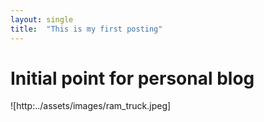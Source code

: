 ```yaml
---
layout: single
title:  "This is my first posting"
---
```


# Initial point for personal blog

![http:../assets/images/ram_truck.jpeg]
